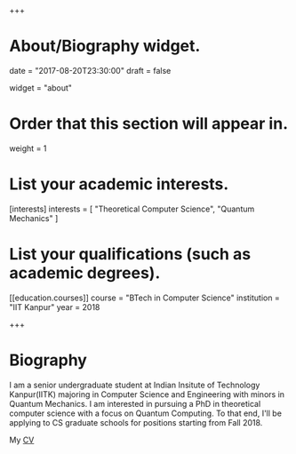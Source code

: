 +++
# About/Biography widget.

date = "2017-08-20T23:30:00"
draft = false

widget = "about"

# Order that this section will appear in.
weight = 1

# List your academic interests.
[interests]
  interests = [
    "Theoretical Computer Science",
    "Quantum Mechanics"
  ]

# List your qualifications (such as academic degrees).
[[education.courses]]
  course = "BTech in Computer Science"
  institution = "IIT Kanpur"
  year = 2018
 
+++

# Biography

I am a senior undergraduate student at Indian Insitute of Technology Kanpur(IITK) majoring in Computer Science and Engineering with minors in Quantum Mechanics. I am interested in pursuing a PhD in theoretical computer science with a focus on Quantum Computing. To that end, I'll be applying to CS graduate schools for positions starting from Fall 2018. 

My [CV](https://github.com/arareddy/website-hugo/blob/master/static/CV.pdf)
